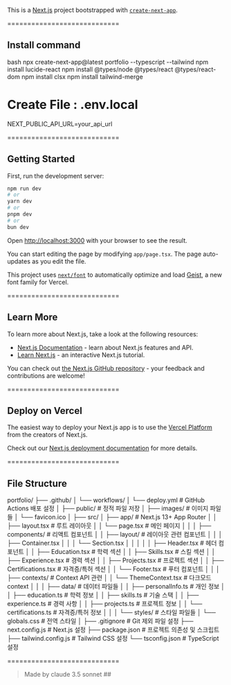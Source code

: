 This is a [Next.js](https://nextjs.org) project bootstrapped with [`create-next-app`](https://nextjs.org/docs/app/api-reference/cli/create-next-app).

============================

## Install command
bash
npx create-next-app@latest portfolio --typescript --tailwind
npm install lucide-react
npm install @types/node @types/react @types/react-dom
npm install clsx
npm install tailwind-merge

# Create File : .env.local
NEXT_PUBLIC_API_URL=your_api_url

============================

## Getting Started

First, run the development server:

```bash
npm run dev
# or
yarn dev
# or
pnpm dev
# or
bun dev
```

Open [http://localhost:3000](http://localhost:3000) with your browser to see the result.

You can start editing the page by modifying `app/page.tsx`. The page auto-updates as you edit the file.

This project uses [`next/font`](https://nextjs.org/docs/app/building-your-application/optimizing/fonts) to automatically optimize and load [Geist](https://vercel.com/font), a new font family for Vercel.

============================

## Learn More

To learn more about Next.js, take a look at the following resources:

- [Next.js Documentation](https://nextjs.org/docs) - learn about Next.js features and API.
- [Learn Next.js](https://nextjs.org/learn) - an interactive Next.js tutorial.

You can check out [the Next.js GitHub repository](https://github.com/vercel/next.js) - your feedback and contributions are welcome!

============================

## Deploy on Vercel

The easiest way to deploy your Next.js app is to use the [Vercel Platform](https://vercel.com/new?utm_medium=default-template&filter=next.js&utm_source=create-next-app&utm_campaign=create-next-app-readme) from the creators of Next.js.

Check out our [Next.js deployment documentation](https://nextjs.org/docs/app/building-your-application/deploying) for more details.

============================
## File Structure
portfolio/
├── .github/
│   └── workflows/
│       └── deploy.yml        # GitHub Actions 배포 설정
│
├── public/                  # 정적 파일 저장
│   ├── images/              # 이미지 파일들
│   └── favicon.ico
│
├── src/
│   ├── app/                 # Next.js 13+ App Router
│   │   ├── layout.tsx      # 루트 레이아웃
│   │   └── page.tsx        # 메인 페이지
│   │
│   ├── components/          # 리액트 컴포넌트
│   │   ├── layout/         # 레이아웃 관련 컴포넌트
│   │   │   ├── Container.tsx
│   │   │   └── Section.tsx
│   │   │
│   │   ├── Header.tsx      # 헤더 컴포넌트
│   │   ├── Education.tsx   # 학력 섹션
│   │   ├── Skills.tsx      # 스킬 섹션
│   │   ├── Experience.tsx  # 경력 섹션
│   │   ├── Projects.tsx    # 프로젝트 섹션
│   │   ├── Certifications.tsx # 자격증/특허 섹션
│   │   └── Footer.tsx      # 푸터 컴포넌트
│   │
│   ├── contexts/           # Context API 관련
│   │   └── ThemeContext.tsx  # 다크모드 context
│   │
│   ├── data/              # 데이터 파일들
│   │   ├── personalInfo.ts  # 개인 정보
│   │   ├── education.ts     # 학력 정보
│   │   ├── skills.ts        # 기술 스택
│   │   ├── experience.ts    # 경력 사항
│   │   ├── projects.ts      # 프로젝트 정보
│   │   └── certifications.ts # 자격증/특허 정보
│   │
│   └── styles/            # 스타일 파일들
│       └── globals.css    # 전역 스타일
│
├── .gitignore             # Git 제외 파일 설정
├── next.config.js         # Next.js 설정
├── package.json           # 프로젝트 의존성 및 스크립트
├── tailwind.config.js     # Tailwind CSS 설정
└── tsconfig.json          # TypeScript 설정

============================

> Made by claude 3.5 sonnet ##